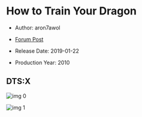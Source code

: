 # How to Train Your Dragon

* Author: aron7awol

* [Forum Post](https://www.avsforum.com/threads/bass-eq-for-filtered-movies.2995212/post-57414010)

* Release Date: 2019-01-22
* Production Year: 2010

## DTS:X

![img 0](https://i.imgur.com/ap5qHJU.jpg)

![img 1](https://i.imgur.com/5OZp8w2.jpg)

